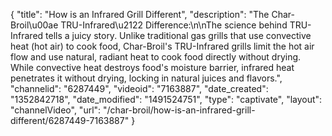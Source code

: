 {
    "title": "How is an Infrared Grill Different",
    "description": "The Char-Broil\u00ae TRU-Infrared\u2122 Difference:\n\nThe science behind TRU-Infrared tells a juicy story. Unlike traditional gas grills that use convective heat (hot air) to cook food, Char-Broil's TRU-Infrared grills limit the hot air flow and use natural, radiant heat to cook food directly without drying. While convective heat destroys food's moisture barrier, infrared heat penetrates it without drying, locking in natural juices and flavors.",
    "channelid": "6287449",
    "videoid": "7163887",
    "date_created": "1352842718",
    "date_modified": "1491524751",
    "type": "captivate",
    "layout": "channelVideo",
    "url": "\/char-broil\/how-is-an-infrared-grill-different\/6287449-7163887"
}